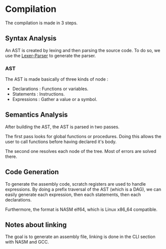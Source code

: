 # Compilation
The compilation is made in 3 steps.

## Syntax Analysis
An AST is created by lexing and then parsing the source code.
To do so, we use the [Lexer-Parser](parser.md) to generate the parser.

### AST
The AST is made basically of three kinds of node :
- Declarations : Functions or variables.
- Statements : Instructions.
- Expressions : Gather a value or a symbol.

## Semantics Analysis
After building the AST, the AST is parsed in two passes.

The first pass looks for global functions or procedures.
Doing this allows the user to call functions before having declared it's body.

The second one resolves each node of the tree. Most of errors are solved there.

## Code Generation
To generate the assembly code, scratch registers are used to handle expressions.
By doing a prefix traversal of the AST (which is a DAG), we can easily generate
each expression, then each statements, then each declarations.

Furthermore, the format is NASM elf64, which is Linux x86\_64 compatible.

## Notes about linking
The goal is to generate an assembly file, linking is done in the CLI section with NASM and GCC.
